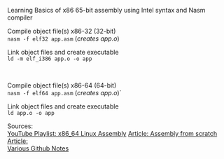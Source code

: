 Learning Basics of x86 65-bit assembly using Intel syntax and Nasm compiler

Compile object file(s) x86-32 (32-bit)  
`nasm -f elf32 app.asm` (_creates app.o_)  

Link object files and create executable  
`ld -m elf_i386 app.o -o app`  

<br />

Compile object file(s) x86-64 (64-bit)  
`nasm -f elf64 app.asm` (_creates app.o_)`  

Link object files and create executable  
`ld app.o -o app`  


Sources:  
[YouTube Playlist: x86_64 Linux Assembly](https://www.youtube.com/playlist?list=PLetF-YjXm-sCH6FrTz4AQhfH6INDQvQSn)
[Article: Assembly from scratch](https://www.conradk.com/x86-64-assembly-from-scratch/)  
[Article: ](https://gpfault.net/posts/asm-tut-0.txt.html)  
[Various Github Notes](https://github.com/0xAX/asm)



